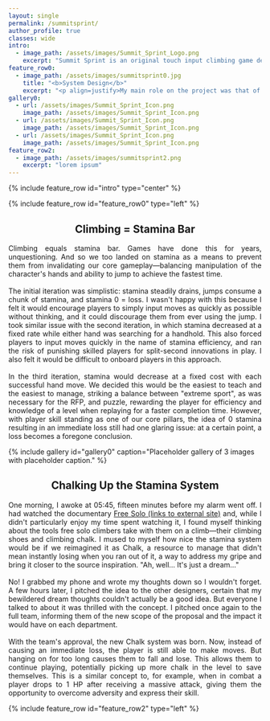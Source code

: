 ```yaml
---
layout: single
permalink: /summitsprint/
author_profile: true
classes: wide
intro:
  - image_path: /assets/images/Summit_Sprint_Logo.png
    excerpt: "Summit Sprint is an original touch input climbing game developed in Unity as part of a large, interdisciplinary project completed at Futuregames in conjunction with [Turborilla](https://www.turborilla.com/ ), who supplied a request for proposal."
feature_row0:
  - image_path: /assets/images/summitsprint0.jpg
    title: "<b>System Design</b>"
    excerpt: "<p align=justify>My main role on the project was that of system designer, a role I had yet to play. After the design team had decided upon the mechanics we wanted to include in the game, I began designing the underlying systems that would support those mechanics. The main system I will highlight here is the \"stamina\" system, which eventually would come to be called the Chalk system.</p>"
gallery0:
  - url: /assets/images/Summit_Sprint_Icon.png
    image_path: /assets/images/Summit_Sprint_Icon.png
  - url: /assets/images/Summit_Sprint_Icon.png
    image_path: /assets/images/Summit_Sprint_Icon.png
  - url: /assets/images/Summit_Sprint_Icon.png
    image_path: /assets/images/Summit_Sprint_Icon.png
feature_row2:
  - image_path: /assets/images/summitsprint2.png
    excerpt: "lorem ipsum"
---
```

{% include feature_row id="intro" type="center" %}

{% include feature_row id="feature_row0" type="left" %}

<h2 align=center>Climbing = Stamina Bar</h2>

<p align=justify>Climbing equals stamina bar. Games have done this for years, unquestioning. And so we too landed on stamina as a means to prevent them from invalidating our core gameplay—balancing manipulation of the character's hands and ability to jump to achieve the fastest time.<br/><br/>The initial iteration was simplistic: stamina steadily drains, jumps consume a chunk of stamina, and stamina 0 = loss. I wasn't happy with this because I felt it would encourage players to simply input moves as quickly as possible without thinking, and it could discourage them from ever using the jump. I took similar issue with the second iteration, in which stamina decreased at a fixed rate while either hand was searching for a handhold. This also forced players to input moves quickly in the name of stamina efficiency, and ran the risk of punishing skilled players for split-second innovations in play. I also felt it would be difficult to onboard players in this approach.<br/><br/>In the third iteration, stamina would decrease at a fixed cost with each successful hand move. We decided this would be the easiest to teach and the easiest to manage, striking a balance between "extreme sport", as was necessary for the RFP, and puzzle, rewarding the player for efficiency and knowledge of a level when replaying for a faster completion time. However, with player skill standing as one of our core pillars, the idea of 0 stamina resulting in an immediate loss still had one glaring issue: at a certain point, a loss becomes a foregone conclusion.</p>

{% include gallery id="gallery0" caption="Placeholder gallery of 3 images with placeholder caption." %}

<h2 align=center>Chalking Up the Stamina System</h2>
<p align=justify>One morning, I awoke at 05:45, fifteen minutes before my alarm went off. I had watched the documentary <a href="https://films.nationalgeographic.com/free-solo">Free Solo (links to external site)</a> and, while I didn't particularly enjoy my time spent watching it, I found myself thinking about the tools free solo climbers take with them on a climb—their climbing shoes and climbing chalk. I mused to myself how nice the stamina system would be if we reimagined it as Chalk, a resource to manage that didn't mean instantly losing when you ran out of it, a way to address my gripe and bring it closer to the source inspiration. "Ah, well... It's just a dream..."<br/><br/>No! I grabbed my phone and wrote my thoughts down so I wouldn't forget. A few hours later, I pitched the idea to the other designers, certain that my bewildered dream thoughts couldn't actually be a good idea. But everyone I talked to about it was thrilled with the concept. I pitched once again to the full team, informing them of the new scope of the proposal and the impact it would have on each department.<br/><br/>With the team's approval, the new Chalk system was born. Now, instead of causing an immediate loss, the player is still able to make moves. But hanging on for too long causes them to fall and lose. This allows them to continue playing, potentially picking up more chalk in the level to save themselves. This is a similar concept to, for example, when in combat a player drops to 1 HP after receiving a massive attack, giving them the opportunity to overcome adversity and express their skill.</p>
{% include feature_row id="feature_row2" type="left" %}